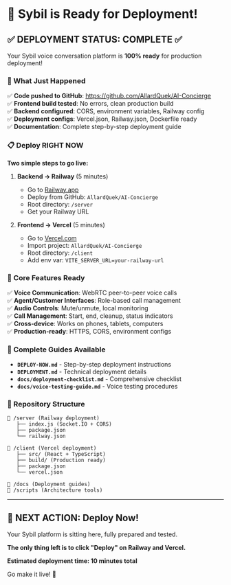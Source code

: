 # 🎉 Sybil is Ready for Deployment!

## ✅ DEPLOYMENT STATUS: COMPLETE ✅

Your Sybil voice conversation platform is **100% ready** for production deployment!

### 🚀 What Just Happened

✅ **Code pushed to GitHub**: https://github.com/AllardQuek/AI-Concierge  
✅ **Frontend build tested**: No errors, clean production build  
✅ **Backend configured**: CORS, environment variables, Railway config  
✅ **Deployment configs**: Vercel.json, Railway.json, Dockerfile ready  
✅ **Documentation**: Complete step-by-step deployment guide  

### 📋 Deploy RIGHT NOW

**Two simple steps to go live:**

1. **Backend → Railway** (5 minutes)
   - Go to [Railway.app](https://railway.app)
   - Deploy from GitHub: `AllardQuek/AI-Concierge`
   - Root directory: `/server`
   - Get your Railway URL

2. **Frontend → Vercel** (5 minutes)
   - Go to [Vercel.com](https://vercel.com)
   - Import project: `AllardQuek/AI-Concierge`
   - Root directory: `/client`
   - Add env var: `VITE_SERVER_URL=your-railway-url`

### 🎯 Core Features Ready

✅ **Voice Communication**: WebRTC peer-to-peer voice calls  
✅ **Agent/Customer Interfaces**: Role-based call management  
✅ **Audio Controls**: Mute/unmute, local monitoring  
✅ **Call Management**: Start, end, cleanup, status indicators  
✅ **Cross-device**: Works on phones, tablets, computers  
✅ **Production-ready**: HTTPS, CORS, environment configs  

### 📖 Complete Guides Available

- **`DEPLOY-NOW.md`** - Step-by-step deployment instructions
- **`DEPLOYMENT.md`** - Technical deployment details  
- **`docs/deployment-checklist.md`** - Comprehensive checklist
- **`docs/voice-testing-guide.md`** - Voice testing procedures

### 🔧 Repository Structure

```
📁 /server (Railway deployment)
   ├── index.js (Socket.IO + CORS)
   ├── package.json
   └── railway.json

📁 /client (Vercel deployment)  
   ├── src/ (React + TypeScript)
   ├── build/ (Production ready)
   ├── package.json
   └── vercel.json

📁 /docs (Deployment guides)
📁 /scripts (Architecture tools)
```

---

## 🚀 NEXT ACTION: Deploy Now!

Your Sybil platform is sitting here, fully prepared and tested. 

**The only thing left is to click "Deploy" on Railway and Vercel.**

**Estimated deployment time: 10 minutes total**

Go make it live! 🎉
